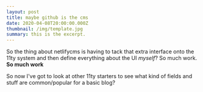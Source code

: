 ```yaml
---
layout: post
title: maybe github is the cms
date: 2020-04-08T20:00:00.000Z
thumbnail: /img/template.jpg
summary: this is the excerpt.
---
```


So the thing about netlifycms is having to tack that extra interface onto the 11ty system and then define everything about the UI *myself*? So much work.  
**So much work**

So now I've got to look at other 11ty starters to see what kind of fields and stuff are common/popular for a basic blog?
